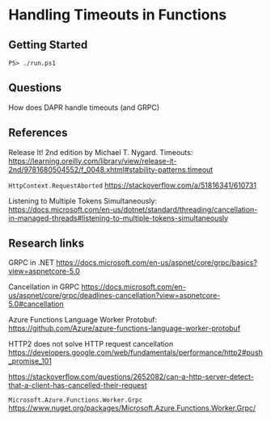# Handling Timeouts in Functions



## Getting Started

    PS> ./run.ps1

## Questions

How does DAPR handle timeouts (and GRPC)

## References

Release It! 2nd edition by Michael T. Nygard. Timeouts: <https://learning.oreilly.com/library/view/release-it-2nd/9781680504552/f_0048.xhtml#stability-patterns.timeout>

`HttpContext.RequestAborted` <https://stackoverflow.com/a/51816341/610731>

Listening to Multiple Tokens Simultaneously: <https://docs.microsoft.com/en-us/dotnet/standard/threading/cancellation-in-managed-threads#listening-to-multiple-tokens-simultaneously>

## Research links

GRPC in .NET <https://docs.microsoft.com/en-us/aspnet/core/grpc/basics?view=aspnetcore-5.0>

Cancellation in GRPC <https://docs.microsoft.com/en-us/aspnet/core/grpc/deadlines-cancellation?view=aspnetcore-5.0#cancellation>

Azure Functions Language Worker Protobuf: <https://github.com/Azure/azure-functions-language-worker-protobuf>

HTTP2 does not solve HTTP request cancellation <https://developers.google.com/web/fundamentals/performance/http2#push_promise_101>

<https://stackoverflow.com/questions/2652082/can-a-http-server-detect-that-a-client-has-cancelled-their-request>

`Microsoft.Azure.Functions.Worker.Grpc` <https://www.nuget.org/packages/Microsoft.Azure.Functions.Worker.Grpc/>
